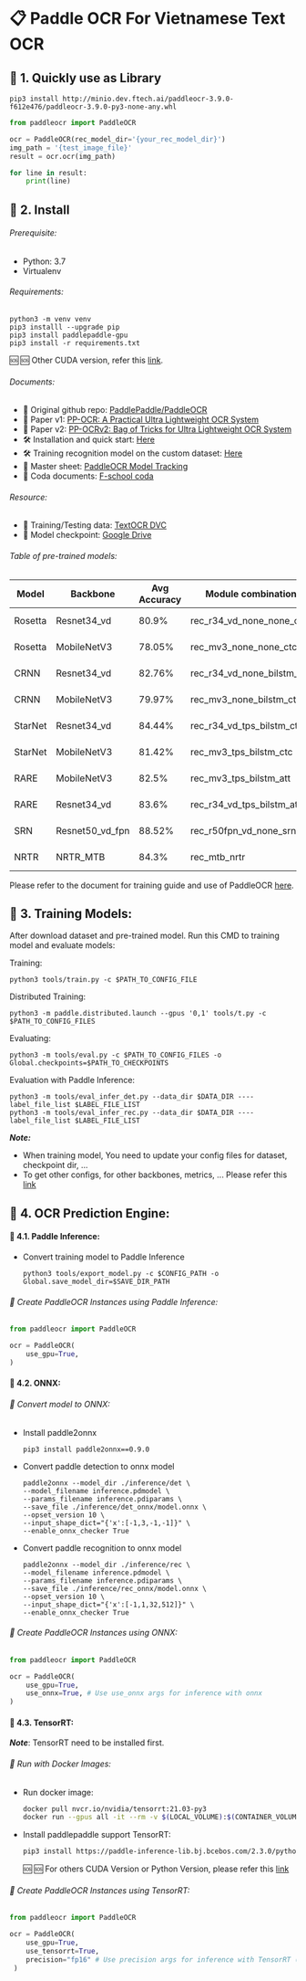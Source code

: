 # 📋 Paddle OCR For Vietnamese Text OCR

## :rocket: 1. Quickly use as Library 
```
pip3 install http://minio.dev.ftech.ai/paddleocr-3.9.0-f612e476/paddleocr-3.9.0-py3-none-any.whl
```

```python
from paddleocr import PaddleOCR

ocr = PaddleOCR(rec_model_dir='{your_rec_model_dir}')
img_path = '{test_image_file}'
result = ocr.ocr(img_path)

for line in result:
    print(line)
```


## :wrench: 2. Install

###### Prerequisite:
* Python: 3.7
* Virtualenv

###### Requirements:
    python3 -m venv venv
    pip3 installl --upgrade pip
    pip3 install paddlepaddle-gpu
    pip3 install -r requirements.txt

:sos: :sos: Other CUDA version, refer this [link](https://www.paddlepaddle.org.cn/documentation/docs/en/install/pip/linux-pip_en.html).

###### Documents:

* 🐙 Original github repo: [PaddlePaddle/PaddleOCR](https://github.com/PaddlePaddle/PaddleOCR)
* 📑 Paper v1: [PP-OCR: A Practical Ultra Lightweight OCR System](https://arxiv.org/pdf/2009.09941.pdf)
* 📑 Paper v2: [PP-OCRv2: Bag of Tricks for Ultra Lightweight OCR System](https://arxiv.org/pdf/2109.03144.pdf)
* 🛠 Installation and quick start: [Here](https://github.com/PaddlePaddle/PaddleOCR/blob/release/2.3/doc/doc_en/quickstart_en.md)
* 🛠 Training recognition model on the custom dataset: [Here](https://github.com/PaddlePaddle/PaddleOCR/blob/release/2.3/doc/doc_en/recognition_en.md)
* 📝 Master sheet: [PaddleOCR Model Tracking](https://docs.google.com/spreadsheets/u/1/d/1P_MoePMECAiQd8Bjyv2sd5lcorBlcUhg6aDgR9-lzrg/edit#gid=0)
* 📜 Coda documents: [F-school coda](https://coda.io/d/Fschool-DCU_dI6xjhWtSpN/README_sulfz#_lubLQ)

###### Resource:

* 📄 Training/Testing data: [TextOCR DVC](https://docs.google.com/spreadsheets/d/1uWc8mUXKbr4pI5Z9DVVFb5DpEIcEJwiBPqbVLMiCuZk/edit#gid=1708604277)
* 📄 Model checkpoint: [Google Drive](https://drive.google.com/drive/u/0/folders/11ObNLp-KhKmAJ7Gb3eTDcp1H0XT1sZb5)


###### Table of pre-trained models:

|Model|Backbone|Avg Accuracy|Module combination|Download link|
|---|---|---|---|---|
|Rosetta|Resnet34_vd|80.9%|rec_r34_vd_none_none_ctc|[Download link](https://paddleocr.bj.bcebos.com/dygraph_v2.0/en/rec_r34_vd_none_none_ctc_v2.0_train.tar)|
|Rosetta|MobileNetV3|78.05%|rec_mv3_none_none_ctc|[Download link](https://paddleocr.bj.bcebos.com/dygraph_v2.0/en/rec_mv3_none_none_ctc_v2.0_train.tar)|
|CRNN|Resnet34_vd|82.76%|rec_r34_vd_none_bilstm_ctc|[Download link](https://paddleocr.bj.bcebos.com/dygraph_v2.0/en/rec_r34_vd_none_bilstm_ctc_v2.0_train.tar)|
|CRNN|MobileNetV3|79.97%|rec_mv3_none_bilstm_ctc|[Download link](https://paddleocr.bj.bcebos.com/dygraph_v2.0/en/rec_mv3_none_bilstm_ctc_v2.0_train.tar)|
|StarNet|Resnet34_vd|84.44%|rec_r34_vd_tps_bilstm_ctc|[Download link](https://paddleocr.bj.bcebos.com/dygraph_v2.0/en/rec_r34_vd_tps_bilstm_ctc_v2.0_train.tar)|
|StarNet|MobileNetV3|81.42%|rec_mv3_tps_bilstm_ctc|[Download link](https://paddleocr.bj.bcebos.com/dygraph_v2.0/en/rec_mv3_tps_bilstm_ctc_v2.0_train.tar)|
|RARE|MobileNetV3|82.5%|rec_mv3_tps_bilstm_att |[Download link](https://paddleocr.bj.bcebos.com/dygraph_v2.0/en/rec_mv3_tps_bilstm_att_v2.0_train.tar)|
|RARE|Resnet34_vd|83.6%|rec_r34_vd_tps_bilstm_att |[Download link](https://paddleocr.bj.bcebos.com/dygraph_v2.0/en/rec_r34_vd_tps_bilstm_att_v2.0_train.tar)|
|SRN|Resnet50_vd_fpn| 88.52% | rec_r50fpn_vd_none_srn |[Download link](https://paddleocr.bj.bcebos.com/dygraph_v2.0/en/rec_r50_vd_srn_train.tar)|
|NRTR|NRTR_MTB| 84.3% | rec_mtb_nrtr | [Download link](https://paddleocr.bj.bcebos.com/dygraph_v2.0/en/rec_mtb_nrtr_train.tar) |

Please refer to the document for training guide and use of PaddleOCR [here](https://github.com/PaddlePaddle/PaddleOCR/blob/release/2.3/doc/doc_en/recognition_en.md).

## :guitar: 3. Training Models:

After download dataset and pre-trained model. Run this CMD to training model and evaluate models:

Training:

    python3 tools/train.py -c $PATH_TO_CONFIG_FILE

Distributed Training:

    python3 -m paddle.distributed.launch --gpus '0,1' tools/t.py -c $PATH_TO_CONFIG_FILES


Evaluating:

    python3 -m tools/eval.py -c $PATH_TO_CONFIG_FILES -o Global.checkpoints=$PATH_TO_CHECKPOINTS

Evaluation with Paddle Inference:
    
    python3 -m tools/eval_infer_det.py --data_dir $DATA_DIR ----label_file_list $LABEL_FILE_LIST
    python3 -m tools/eval_infer_rec.py --data_dir $DATA_DIR ----label_file_list $LABEL_FILE_LIST


**_Note:_**

* When training model, You need to update your config files for dataset, checkpoint dir, ...
* To get other configs, for other backbones, metrics, ... Please refer this [link](https://github.com/PaddlePaddle/PaddleOCR/tree/release/2.3/configs/rec)

## :musical_keyboard: 4. OCR Prediction Engine:

#### :pushpin: 4.1. Paddle Inference:
* Convert training model to Paddle Inference

    ```
    python3 tools/export_model.py -c $CONFIG_PATH -o Global.save_model_dir=$SAVE_DIR_PATH
    ```
  
###### :strawberry: Create PaddleOCR Instances using Paddle Inference:

```python
from paddleocr import PaddleOCR

ocr = PaddleOCR(
    use_gpu=True,
)        
```


#### :pushpin: 4.2. ONNX:

###### :strawberry: Convert model to ONNX:

* Install paddle2onnx

    ```
    pip3 install paddle2onnx==0.9.0
    ```    
  
* Convert paddle detection to onnx model
    ```
    paddle2onnx --model_dir ./inference/det \
    --model_filename inference.pdmodel \
    --params_filename inference.pdiparams \
    --save_file ./inference/det_onnx/model.onnx \
    --opset_version 10 \
    --input_shape_dict="{'x':[-1,3,-1,-1]}" \
    --enable_onnx_checker True
    ```
  
* Convert paddle recognition to onnx model
    ```
    paddle2onnx --model_dir ./inference/rec \
    --model_filename inference.pdmodel \
    --params_filename inference.pdiparams \
    --save_file ./inference/rec_onnx/model.onnx \
    --opset_version 10 \
    --input_shape_dict="{'x':[-1,1,32,512]}" \
    --enable_onnx_checker True
    ```
  
###### :strawberry: Create PaddleOCR Instances using ONNX:

```python
from paddleocr import PaddleOCR

ocr = PaddleOCR(
    use_gpu=True,
    use_onnx=True, # Use use_onnx args for inference with onnx
)        
```
  
#### :pushpin: 4.3. TensorRT:

**_Note_**: TensorRT need to be installed first.

###### :whale: Run with Docker Images:

* Run docker image:

    ```bash
    docker pull nvcr.io/nvidia/tensorrt:21.03-py3
    docker run --gpus all -it --rm -v $(LOCAL_VOLUME):$(CONTAINER_VOLUME) nvcr.io/nvidia/tensorrt:21.03-py3
    ```

* Install paddlepaddle support TensorRT:
    ```bash
    pip3 install https://paddle-inference-lib.bj.bcebos.com/2.3.0/python/Linux/GPU/x86-64_gcc8.2_avx_mkl_cuda11.1_cudnn8.1.1_trt7.2.3.4/paddlepaddle_gpu-2.3.0.post111-cp38-cp38-linux_x86_64.whl
    ```

    :sos: :sos: For others CUDA Version or Python Version, please refer this [link](https://paddleinference.paddlepaddle.org.cn/user_guides/download_lib.html)

###### :strawberry: Create PaddleOCR Instances using TensorRT:

```python
from paddleocr import PaddleOCR

ocr = PaddleOCR(
    use_gpu=True,
    use_tensorrt=True,
    precision="fp16" # Use precision args for inference with TensorRT (fp16 or fp32)
 )
 ```
